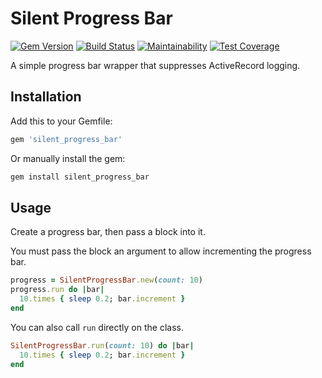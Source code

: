 # Silent Progress Bar

[![Gem Version](https://img.shields.io/gem/v/silent_progress_bar.svg)](https://rubygems.org/gems/silent_progress_bar)
[![Build Status](https://travis-ci.org/jfiander/silent-progress-bar.svg)](https://travis-ci.org/jfiander/silent-progress-bar)
[![Maintainability](https://api.codeclimate.com/v1/badges/4c8be06f11872994f2c7/maintainability)](https://codeclimate.com/github/jfiander/silent-progress-bar/maintainability)
[![Test Coverage](https://api.codeclimate.com/v1/badges/4c8be06f11872994f2c7/test_coverage)](https://codeclimate.com/github/jfiander/silent-progress-bar/test_coverage)

A simple progress bar wrapper that suppresses ActiveRecord logging.

## Installation

Add this to your Gemfile:

```ruby
gem 'silent_progress_bar'
```

Or manually install the gem:

```sh
gem install silent_progress_bar
```

## Usage

Create a progress bar, then pass a block into it.

You must pass the block an argument to allow incrementing the progress bar.

```ruby
progress = SilentProgressBar.new(count: 10)
progress.run do |bar|
  10.times { sleep 0.2; bar.increment }
end
```

You can also call `run` directly on the class.

```ruby
SilentProgressBar.run(count: 10) do |bar|
  10.times { sleep 0.2; bar.increment }
end
```
